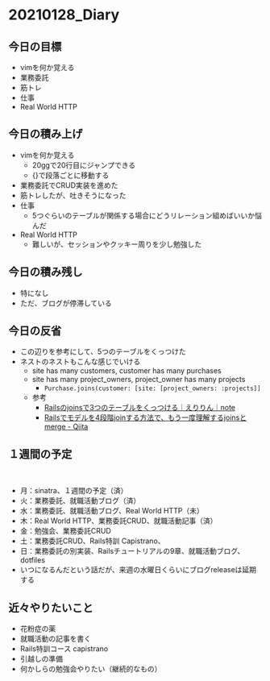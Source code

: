 # 20210128_Diary

## 今日の目標

- vimを何か覚える
- 業務委託
- 筋トレ
- 仕事
- Real World HTTP

## 今日の積み上げ

- vimを何か覚える
  - 20ggで20行目にジャンプできる
  - {}で段落ごとに移動する
- 業務委託でCRUD実装を進めた
- 筋トレしたが、吐きそうになった
- 仕事
  - 5つぐらいのテーブルが関係する場合にどうリレーション組めばいいか悩んだ
- Real World HTTP
  - 難しいが、セッションやクッキー周りを少し勉強した

## 今日の積み残し

- 特になし
- ただ、ブログが停滞している

## 今日の反省

- この辺りを参考にして、5つのテーブルをくっつけた
- ネストのネストもこんな感じでいける
  - site has many customers, customer has many purchases
  - site has many project_owners, project_owner has many projects
    - `Purchase.joins(customer: [site: [project_owners: :projects]]`
  - 参考
    - [Railsのjoinsで3つのテーブルをくっつける｜えりりん｜note](https://note.com/sq_engch5/n/n09210c900799)
    - [Railsでモデルを4段階joinする方法で、もう一度理解するjoinsとmerge \- Qiita](https://qiita.com/TeruhisaFukumoto/items/007ad22cc170d297dbcc)

## １週間の予定
​
- 月：sinatra、１週間の予定（済）
- 火：業務委託、就職活動ブログ（済）
- 水：業務委託、就職活動ブログ、Real World HTTP（未）
- 木：Real World HTTP、業務委託CRUD、就職活動記事（済）
- 金：勉強会、業務委託CRUD
- 土：業務委託CRUD、Rails特訓 Capistrano、
- 日：業務委託の別実装、Railsチュートリアルの9章、就職活動ブログ、dotfiles
- いつになるんだという話だが、来週の水曜日くらいにブログreleaseは延期する

## 近々やりたいこと

- 花粉症の薬
- 就職活動の記事を書く
- Rails特訓コース capistrano
- 引越しの準備
- 何かしらの勉強会やりたい（継続的なもの）